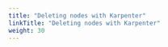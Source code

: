 ```yaml
---
title: "Deleting nodes with Karpenter"
linkTitle: "Deleting nodes with Karpenter"
weight: 30
---
```

